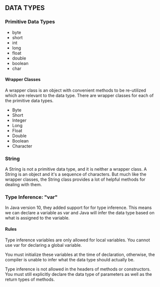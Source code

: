 ## DATA TYPES

### Primitive Data Types

- byte
- short
- int
- long
- float
- double
- boolean
- char

#### Wrapper Classes
A wrapper class is an object with convenient methods to be re-utilized which are relevant to the data type. 
There are wrapper classes for each of the primitive data types.

- Byte
- Short
- Integer
- Long
- Float
- Double
- Boolean
- Character

### String

A String is not a primitive data type, and it is neither a wrapper class. 
A String is an object and it's a sequence of characters. But much like the wrapper classes, the String class provides 
a lot of helpful methods for dealing with them.

### Type Inference: "var"

In Java version 10, they added support for for type inference. This means we can declare a 
variable as var and Java will infer the data type based on what is assigned to the variable.

#### Rules 

Type inference variables are only allowed for local variables. You cannot use var for declaring a global variable.

You must initialize these variables at the time of declaration, otherwise, the compiler is unable to infer what the 
data type should actually be.

Type inference is not allowed in the headers of methods or constructors. You must still explicitly declare the data 
type of parameters as well as the return types of methods.